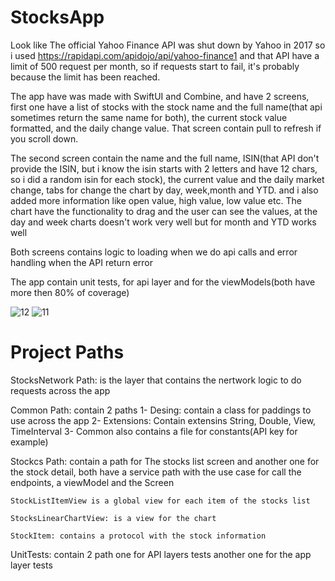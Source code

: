 # StocksApp

Look like The official Yahoo Finance API was shut down by Yahoo in 2017 so i used https://rapidapi.com/apidojo/api/yahoo-finance1 and that API have a limit of 500 request per month, so if requests start to fail, it's probably because the limit has been reached.

The app have was made with SwiftUI and Combine, and have 2 screens, first one have a list of stocks with the stock name and the full name(that api sometimes return the same name for both), the current stock value formatted, and the daily change value. That screen contain pull to refresh if you scroll down.

The second screen contain the name and the full name, ISIN(that API don't provide the ISIN, but i know the isin starts with 2 letters and have 12 chars, so i did a random isin for each stock), the current value and the daily market change, tabs for change the chart by day, week,month and YTD. and i also added more information like open value, high value, low value etc. The chart have the functionality to drag and the user can see the values, at the day and week charts doesn't work very well but for month and YTD works well

Both screens contains logic to loading when we do api calls and error handling when the API return error

The app contain unit tests, for api layer and for the viewModels(both have more then 80% of coverage)

<img href="https://ibb.co/WpGkR2D"><img src="https://i.ibb.co/WpGkR2D/12.png" alt="12" border="0" /></img>
<img href="https://ibb.co/jTZchTd"><img src="https://i.ibb.co/37YD17w/11.png" alt="11" border="0" /></img>

# Project Paths
StocksNetwork Path: is the layer that contains the nertwork logic to do requests across the app

Common Path: contain 2 paths
    1- Desing: contain a class for paddings to use across the app
    2- Extensions: Contain extensins String, Double, View, TimeInterval
    3- Common also contains a file for constants(API key for example)

Stockcs Path: contain a path for The stocks list screen and another one for the stock detail, both have a service path with the use case for call the endpoints, a viewModel and the Screen
    
    StockListItemView is a global view for each item of the stocks list
    
    StocksLinearChartView: is a view for the chart
    
    StockItem: contains a protocol with the stock information
    
UnitTests: contain 2 path one for API layers tests another one for the app layer tests
